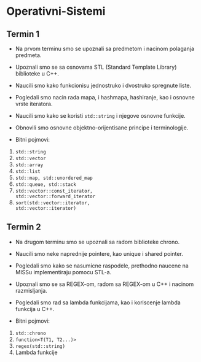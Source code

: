 # Operativni-Sistemi
## Termin 1
- Na prvom terminu smo se upoznali sa predmetom i nacinom polaganja predmeta. 
- Upoznali smo se sa osnovama STL (Standard Template Library) biblioteke u C++.
- Naucili smo kako funkcionisu jednostruko i dvostruko spregnute liste.
- Pogledali smo nacin rada mapa, i hashmapa, hashiranje, kao i osnovne vrste iteratora.
- Naucili smo kako se koristi `std::string` i njegove osnovne funkcije.
- Obnovili smo osnovne objektno-orijentisane principe i terminologije.

- Bitni pojmovi:
1. <code>std::string</code>
2. <code>std::vector</code>
3. <code>std::array</code>
4. <code>std::list</code>
5. <code>std::map, std::unordered_map</code>
6. <code>std::queue, std::stack</code>
7. <code>std::vector<T>::const_iterator, std::vector<T>::forward_iterator</code>
8. <code>sort(std::vector<T>::iterator, std::vector<T>::iterator)</code>

## Termin 2
- Na drugom terminu smo se upoznali sa radom biblioteke chrono.
- Naucili smo neke naprednije pointere, kao unique i shared pointer.
- Pogledali smo kako se nasumicne raspodele, prethodno naucene na MISSu implementiraju pomocu STL-a.
- Upoznali smo se sa REGEX-om, radom sa REGEX-om u C++ i nacinom razmisljanja.
- Pogledali smo rad sa lambda funkcijama, kao i koriscenje lambda funkcija u C++.

- Bitni pojmovi:
1. <code>std::chrono</code>
2. <code>function<T(T1, T2...)></code>
3. <code>regex(std::string)</code>
4. Lambda funkcije
